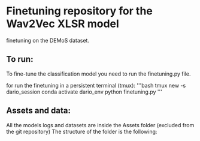 # Finetuning repository for the Wav2Vec XLSR model 

finetuning on the DEMoS dataset.

## To run:
To fine-tune the classification model you need to run the finetuning.py file.

for run the finetuning in a persistent terminal (tmux):
'''bash
tmux new -s dario_session
conda activate dario_env
python finetuning.py
'''

## Assets and data:
All the models logs and datasets are inside the Assets folder (excluded from the git repository)
The structure of the folder is the following:


